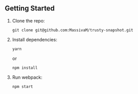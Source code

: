 

## Getting Started

1.  Clone the repo:

        git clone git@github.com:MassivaM/trusty-snapshot.git

2.  Install dependencies:

        yarn

    or

        npm install

3.  Run webpack:

        npm start

